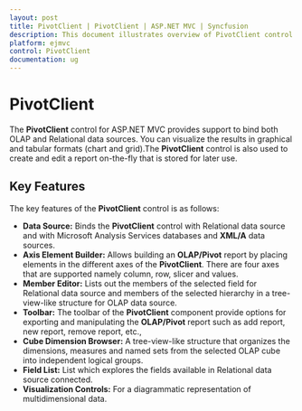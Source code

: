 ```yaml
---
layout: post
title: PivotClient | PivotClient | ASP.NET MVC | Syncfusion
description: This document illustrates overview of PivotClient control in ASP.NET MVC platform. PivotClient is a business component to visualize relational and OLAP data sources in a graphical and tabular formats
platform: ejmvc
control: PivotClient
documentation: ug
---
```


# PivotClient

The **PivotClient** control for ASP.NET MVC provides support to bind both OLAP and Relational data sources.  You can visualize the results in graphical and tabular formats (chart and grid).The **PivotClient** control is also used to create and edit a report on-the-fly that is stored for later use.


## Key Features

The key features of the **PivotClient** control is as follows:

* **Data Source:** Binds the **PivotClient** control with Relational data source and with Microsoft Analysis Services databases and **XML/A** data sources.
* **Axis Element Builder:** Allows building an **OLAP/Pivot** report by placing elements in the different axes of the **PivotClient**. There are four axes that are supported namely column, row, slicer and values.
* **Member Editor:** Lists out the members of the selected field for Relational data source and members of the selected hierarchy in a tree-view-like structure for OLAP data source.
* **Toolbar:** The toolbar of the **PivotClient** component provide options for exporting and manipulating the **OLAP/Pivot** report such as add report, new report, remove report, etc.,
* **Cube Dimension Browser:** A tree-view-like structure that organizes the dimensions, measures and named sets from the selected OLAP cube into independent logical groups.
* **Field List:** List which explores the fields available in Relational data source connected.
* **Visualization Controls:** For a diagrammatic representation of multidimensional data.




